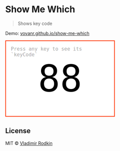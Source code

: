 # Show Me Which

> Shows key code

Demo: [vovanr.github.io/show-me-which][demo]

![](preview.png)

## License
MIT © [Vladimir Rodkin](https://github.com/VovanR)

[demo]: https://vovanr.github.io/show-me-which
